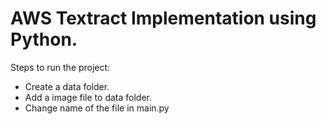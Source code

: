 # AWS Textract Implementation using Python.

Steps to run the project:
- Create a data folder.
- Add a image file to data folder.
- Change name of the file in main.py





